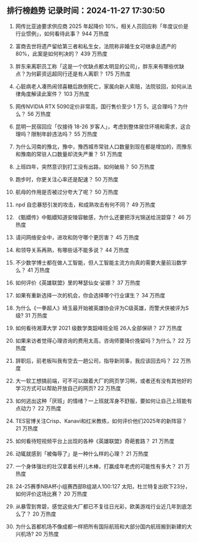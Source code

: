 
## 排行榜趋势 记录时间：2024-11-27 17:30:50
  
  1. 网传比亚迪要求供应商 2025 年起降价 10%，相关人员回应称「年度议价是行业惯例」，如何看待此事？ 944 万热度
    
  2. 富商去世将遗产留给第三者和私生女，法院称非婚生女可继承总遗产的 80%，此案是如何判决的？ 439 万热度
    
  3. 胖东来离职员工称「这是一个优缺点都太明显的公司」，胖东来有哪些优缺点？为何薪资远超同行还是有人离职？ 175 万热度
    
  4. 心脏病老人凑热闹领喜糖后跌倒死亡，家属向新人索赔，法院驳回，如何从法律角度解读此案件？ 103 万热度
    
  5. 网传NVIDIA RTX 5090定价非常高，国行售价至少 1 万 5，这合理吗？为什么？ 56 万热度
    
  6. 昆明一民宿回应「仅接待 18-26 岁客人」，考虑到整体居住环境和需求，这合理吗？限制年龄违法吗？ 55 万热度
    
  7. 为什么河南的豫北，豫中，豫西城市常驻人口数量到现在都是增加的，而豫东和豫南的常驻人口数量却流失严重？ 51 万热度
    
  8. 上班四年，突然意识到打工没有出路，如何破局？ 50 万热度
    
  9. 跑步时，你更关注心率还是配速？ 50 万热度
    
  10. 航母的作用是否被过分夸大了呢？ 50 万热度
    
  11. npd 自恋暴怒引发的攻击，和成熟攻击有何不同？ 49 万热度
    
  12. 《甄嬛传》中甄嬛知道安陵容敏感，为什么还要把浮光锦送给浣碧穿？ 46 万热度
    
  13. 请问网络安全中，进攻和防守哪个更厉害？ 45 万热度
    
  14. 和领导关系再熟，有哪些话不能多说？ 44 万热度
    
  15. 不少数学博士都在做人工智能，但人工智能主流方向真的需要大量前沿数学么？ 41 万热度
    
  16. 如何评价《英雄联盟》里的琴瑟仙女·娑娜？ 37 万热度
    
  17. 如果有重新选择一次的机会，你会选择哪个行业谋生？ 34 万热度
    
  18. 为什么《一拳超人》埼玉最开始被英雄协会评为C级英雄，而警犬侠被评为S级? 31 万热度
    
  19. 如何看待湘潭大学 2021 级数学类韶峰班全班 26人全部保研？ 27 万热度
    
  20. 如果来访者觉得心理咨询的费用太高，咨询师要降价挽留吗？为什么？ 22 万热度
    
  21. 辞职后，前老板叫我有空去一趟公司，指导新同事，我应该回去吗？ 22 万热度
    
  22. 大一软工想搞前端，可不可以跟着大厂的网页学习啊，或者还有没有其他好的学习方式可以帮助开放自己的网页? 22 万热度
    
  23. 如何逃出这种「厌班」的情绪？一上班就浑身不舒服，要如何让自己上班能有点动力？ 22 万热度
    
  24. TES官博关注Crisp、Kanavi和红米教练，如何评价他们2025年的新阵容？ 21 万热度
    
  25. 如何看待短视频平台上出现的各种《英雄联盟》奇葩套路？ 21 万热度
    
  26. 动辄就感到「被侮辱了」是一种什么样的心理？ 21 万热度
    
  27. 一个身体强壮的壮汉拿着长杆儿木棒，打赢成年老虎的可能性有多大？ 21 万热度
    
  28. 24-25赛季NBA杯小组赛西部B组湖人100:127 太阳，杜兰特复出砍下23分，如何评价这场比赛？ 20 万热度
    
  29. 从暴雪到育碧，感觉这些大厂都已不复往日光彩，欧美游戏行业近几年到底怎么了？ 20 万热度
    
  30. 为什么首都机场不像成都一样把所有国际航班和大部分国内航班搬到新建的大兴机场? 20 万热度
    
